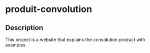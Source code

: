 # produit-convolution

## Description

This project is a website that explains the convolution product with examples
